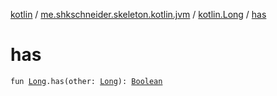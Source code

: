 [kotlin](../../index.md) / [me.shkschneider.skeleton.kotlin.jvm](../index.md) / [kotlin.Long](index.md) / [has](./has.md)

# has

`fun `[`Long`](https://kotlinlang.org/api/latest/jvm/stdlib/kotlin/-long/index.html)`.has(other: `[`Long`](https://kotlinlang.org/api/latest/jvm/stdlib/kotlin/-long/index.html)`): `[`Boolean`](https://kotlinlang.org/api/latest/jvm/stdlib/kotlin/-boolean/index.html)